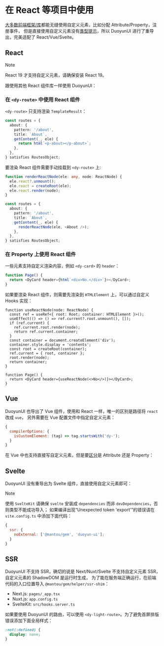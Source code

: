# 在 React 等项目中使用

[大多数前端框架/库](https://custom-elements-everywhere.com/)都能无缝使用自定义元素，比如分配 Attribute/Property，注册事件，
但是直接使用自定义元素没有[类型提示](https://code.visualstudio.com/docs/editor/intellisense)，所以 DuoyunUI 进行了重导出，完美适配了 React/Vue/Svelte。

## React

> [!NOTE]
> React 19 才支持自定义元素，请确保安装 React 19。

跟使用其他 React 组件库一样使用 DuoyunUI：

<gbp-raw range="import DyCard,<DyCard-</DyCard>" src="https://raw.githubusercontent.com/mantou132/nextjs-learn/main/pages/ce-test.tsx"></gbp-raw>

### 在 `<dy-route>` 中使用 React 组件

`<dy-route>` 只支持渲染 `TemplateResult`：

```ts
const routes = {
  about: {
    pattern: '/about',
    title: `About`,
    getContent(_, ele) {
      return html`<p-about></p-about>`;
    },
  },
} satisfies RoutesObject;
```

要渲染 React 组件需要手动挂载到 `<dy-route>` 上:

```ts
function renderReactNode(ele: any, node: ReactNode) {
  ele.react?.unmount();
  ele.react = createRoot(ele);
  ele.react.render(node);
}

const routes = {
  about: {
    pattern: '/about',
    title: `About`,
    getContent(_, ele) {
      renderReactNode(ele, <About />);
    },
  },
} satisfies RoutesObject;
```

### 在 Property 上使用 React 组件

一些元素支持自定义渲染内容，例如 `<dy-card>` 的 `header`：

```ts
function Page() {
  return <DyCard header={html`<div>No.</div>`}></DyCard>;
}
```

如果要渲染 React 组件，则需要先渲染到 `HTMLElement` 上，可以通过自定义 Hooks 实现：

```tsx
function useReactNode(node: ReactNode) {
  const ref = useRef<{ root: Root; container: HTMLElement }>();
  useEffect(() => () => ref.current?.root.unmount(), []);
  if (ref.current) {
    ref.current.root.render(node);
    return ref.current.container;
  }
  const container = document.createElement('div');
  container.style.display = 'contents';
  const root = createRoot(container);
  ref.current = { root, container };
  root.render(node);
  return container;
}

function Page() {
  return <DyCard header={useReactNode(<>No</>)}></DyCard>;
}
```

## Vue

DuoyunUI 也导出了 Vue 组件，使用和 React 一样，唯一的区别是路径将 `react` 改成 `vue`，
另外需要在 Vue 配置文件中指定自定义元素：

```js
{
  compilerOptions: {
    isCustomElement: (tag) => tag.startsWith('dy-');
  }
}
```

在 Vue 中也支持直接写自定义元素，但是要[区分](../02-elements/card.md#api)是 Attribute 还是 Property：

<gbp-raw codelang="html" range="34-45" src="https://raw.githubusercontent.com/mantou132/nuxtjs-learn/main/pages/test.vue"></gbp-raw>

## Svelte

DuoyunUI 没有重导出为 Svelte 组件，直接使用自定义元素即可：

<gbp-raw codelang="html" range="2-9,44-55" src="https://raw.githubusercontent.com/mantou132/sveltekit-learn/main/src/routes/ce-test/+page.svelte"></gbp-raw>

> [!NOTE]
> 使用 `SvelteKit` 请确保 `svelte` 安装成 `dependencies` 而非 `devDependencies`，否则类型不能成功导入；
> 如果编译出现“Unexpected token 'export'”的错误请在 `vite.config.ts` 中添加下面代码：
>
> ```js
> {
>   ssr: {
>     noExternal: ['@mantou/gem', 'duoyun-ui'];
>   }
> }
> ```

## SSR

DuoyunUI 不支持 SSR，确切的说是 Next/Nuxt/Svelte 不支持自定义元素 SSR，自定义元素的 ShadowDOM 是运行时生成，
为了能在服务端正确运行，在前端代码的入口位置导入 `@mantou/gem/helper/ssr-shim`：

- Next.js: `pages/_app.tsx`
- Nuxt.js: `app.config.ts`
- SvelteKit: `src/hooks.server.ts`

如果要使用 DuoyunUI 的路由，可以使用 `<dy-light-route>`。为了避免首屏排版错误添加下面全局样式：

```css
:not(:defined) {
  display: none;
}
```
